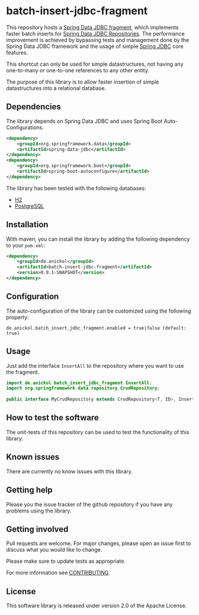 # batch-insert-jdbc-fragment

This repository hosts a [Spring Data JDBC fragment][spring-data-jdbc-fragment], which implements faster batch inserts for [Spring Data JDBC Repositories][spring-data-jdbc-repository].
The performance improvement is achieved by bypassing tests and management done by the Spring Data JDBC framework and the usage of simple [Spring JDBC][spring-framework] core features. 

This shortcut can only be used for simple datastructures, not having any one-to-many or one-to-one references to any other entity.

The purpose of this library is to allow faster insertion of simple datastructures into a relational database.

[spring-data-jdbc-repository]: https://docs.spring.io/spring-data/jdbc/docs/current/reference/html/#jdbc.repositories
[spring-data-jdbc-fragment]: http://creativecommons.org/publicdomain/zero/1.0/legalcode
[spring-framework]: https://github.com/spring-projects/spring-framework

## Dependencies

The library depends on Spring Data JDBC and uses Spring Boot Auto-Configurations.

```xml
<dependency>
    <groupId>org.springframework.data</groupId>
    <artifactId>spring-data-jdbc</artifactId>
</dependency>
<dependency>
    <groupId>org.springframework.boot</groupId>
    <artifactId>spring-boot-autoconfigure</artifactId>
</dependency>
```

The library has been tested with the following databases:

- [H2](https://www.h2database.com/html/main.html)
- [PostgreSQL](https://www.postgresql.org/)

## Installation

With maven, you can install the library by adding the following dependency to your `pom.xml`:

```xml
<dependency>
    <groupId>de.anickol</groupId>
    <artifactId>batch-insert-jdbc-fragment</artifactId>
    <version>0.0.1-SNAPSHOT</version>
</dependency>
```

## Configuration

The auto-configuration of the library can be customized using the following property:

```property
de.anickol.batch_insert_jdbc_fragment.enabled = true|false (default: true)
```

## Usage

Just add the interface `InsertAll` to the repository where you want to use the fragment.

```java
import de.anickol.batch_insert_jdbc_fragment.InsertAll;
import org.springframework.data.repository.CrudRepository;
        
public interface MyCrudRepository extends CrudRepository<T, ID>, InsertAll<T> {};
```

## How to test the software

The unit-tests of this repository can be used to test the functionality of this library. 

## Known issues

There are currently no know issues with this library.

## Getting help

Please you the issue tracker of the github repository if you have any problems using the library.

## Getting involved

Pull requests are welcome. For major changes, please open an issue first to discuss what you would like to change.

Please make sure to update tests as appropriate.

For more information see [CONTRIBUTING](CONTRIBUTING.md).


## License

This software library is released under version 2.0 of the Apache License.
